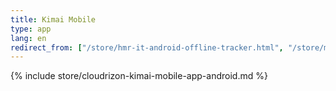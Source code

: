 ```yaml
---
title: Kimai Mobile
type: app 
lang: en
redirect_from: ["/store/hmr-it-android-offline-tracker.html", "/store/mr-software-android-offline-tracker.md"]
---
```


{% include store/cloudrizon-kimai-mobile-app-android.md %}
